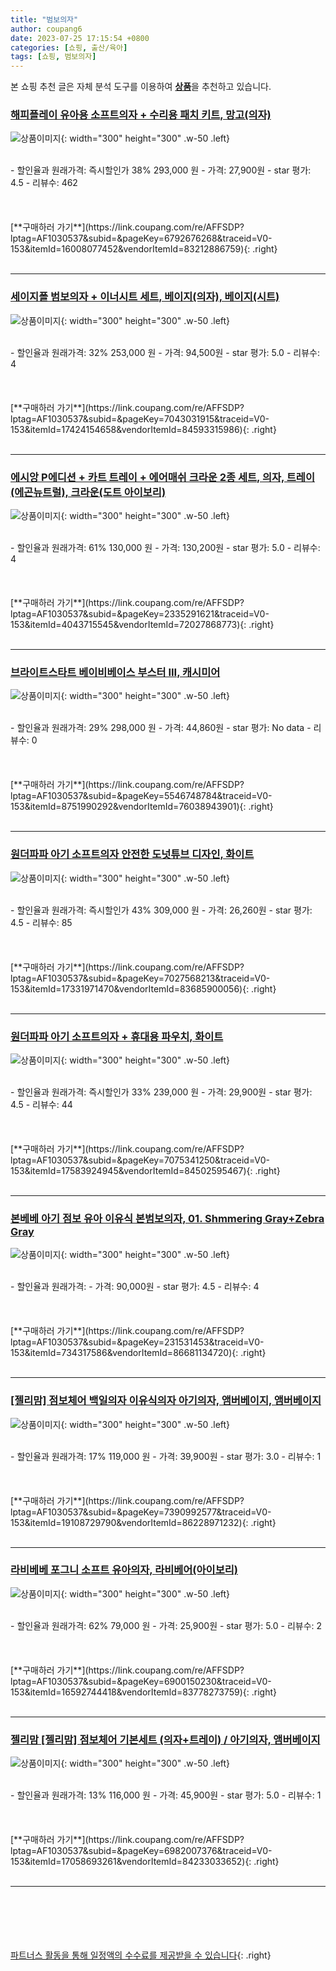 ```yaml
---
title: "범보의자"
author: coupang6
date: 2023-07-25 17:15:54 +0800
categories: [쇼핑, 출산/육아]
tags: [쇼핑, 범보의자]
---
```


본 쇼핑 추천 글은 자체 분석 도구를 이용하여 [**상품**](https://link.coupang.com/a/bao1ui)을 추천하고 있습니다.

### [해피플레이 유아용 소프트의자 + 수리용 패치 키트, 망고(의자)](https://link.coupang.com/re/AFFSDP?lptag=AF1030537&subid=&pageKey=6792676268&traceid=V0-153&itemId=16008077452&vendorItemId=83212886759)

![상품이미지](https://thumbnail10.coupangcdn.com/thumbnails/remote/230x230ex/image/retail/images/7888233527251412-b1587c56-9169-4497-8580-74e3df5e495b.jpg){: width="300" height="300" .w-50 .left}


<br>
- 할인율과 원래가격: 즉시할인가 38%  293,000   원
- 가격: 27,900원
- star 평가: 4.5
- 리뷰수: 462
<br>
<br>
<br>
<br>
[**구매하러 가기**](https://link.coupang.com/re/AFFSDP?lptag=AF1030537&subid=&pageKey=6792676268&traceid=V0-153&itemId=16008077452&vendorItemId=83212886759){: .right}
<br>
<br>

---

### [세이지폴 범보의자 + 이너시트 세트, 베이지(의자), 베이지(시트)](https://link.coupang.com/re/AFFSDP?lptag=AF1030537&subid=&pageKey=7043031915&traceid=V0-153&itemId=17424154658&vendorItemId=84593315986)

![상품이미지](https://thumbnail8.coupangcdn.com/thumbnails/remote/230x230ex/image/rs_quotation_api/tiwlt1ql/a7caabe065ad4397a40a5c935d94aef7.jpg){: width="300" height="300" .w-50 .left}


<br>
- 할인율과 원래가격: 32%  253,000   원
- 가격: 94,500원
- star 평가: 5.0
- 리뷰수: 4
<br>
<br>
<br>
<br>
[**구매하러 가기**](https://link.coupang.com/re/AFFSDP?lptag=AF1030537&subid=&pageKey=7043031915&traceid=V0-153&itemId=17424154658&vendorItemId=84593315986){: .right}
<br>
<br>

---

### [에시앙 P에디션 + 카트 트레이 + 에어매쉬 크라운 2종 세트, 의자, 트레이(에곤뉴트럴), 크라운(도트 아이보리)](https://link.coupang.com/re/AFFSDP?lptag=AF1030537&subid=&pageKey=2335291621&traceid=V0-153&itemId=4043715545&vendorItemId=72027868773)

![상품이미지](https://thumbnail10.coupangcdn.com/thumbnails/remote/230x230ex/image/rs_quotation_api/070d/ae8c9fd04df3230c0b056d323884d76e3c511f477b2b00dd10a0b27ff270.jpg){: width="300" height="300" .w-50 .left}


<br>
- 할인율과 원래가격: 61%  130,000   원
- 가격: 130,200원
- star 평가: 5.0
- 리뷰수: 4
<br>
<br>
<br>
<br>
[**구매하러 가기**](https://link.coupang.com/re/AFFSDP?lptag=AF1030537&subid=&pageKey=2335291621&traceid=V0-153&itemId=4043715545&vendorItemId=72027868773){: .right}
<br>
<br>

---

### [브라이트스타트 베이비베이스 부스터 III, 캐시미어](https://link.coupang.com/re/AFFSDP?lptag=AF1030537&subid=&pageKey=5546748784&traceid=V0-153&itemId=8751990292&vendorItemId=76038943901)

![상품이미지](https://thumbnail6.coupangcdn.com/thumbnails/remote/230x230ex/image/retail/images/819002288883985-7194d8da-608e-4e1b-810e-4c38e1b4c9f0.jpg){: width="300" height="300" .w-50 .left}


<br>
- 할인율과 원래가격: 29%  298,000   원
- 가격: 44,860원
- star 평가: No data
- 리뷰수: 0
<br>
<br>
<br>
<br>
[**구매하러 가기**](https://link.coupang.com/re/AFFSDP?lptag=AF1030537&subid=&pageKey=5546748784&traceid=V0-153&itemId=8751990292&vendorItemId=76038943901){: .right}
<br>
<br>

---

### [원더파파 아기 소프트의자 안전한 도넛튜브 디자인, 화이트](https://link.coupang.com/re/AFFSDP?lptag=AF1030537&subid=&pageKey=7027568213&traceid=V0-153&itemId=17331971470&vendorItemId=83685900056)

![상품이미지](https://thumbnail7.coupangcdn.com/thumbnails/remote/230x230ex/image/retail/images/5131150273902163-2ee614a9-2a55-4343-ac6b-25d712d458fa.jpg){: width="300" height="300" .w-50 .left}


<br>
- 할인율과 원래가격: 즉시할인가 43%  309,000   원
- 가격: 26,260원
- star 평가: 4.5
- 리뷰수: 85
<br>
<br>
<br>
<br>
[**구매하러 가기**](https://link.coupang.com/re/AFFSDP?lptag=AF1030537&subid=&pageKey=7027568213&traceid=V0-153&itemId=17331971470&vendorItemId=83685900056){: .right}
<br>
<br>

---

### [원더파파 아기 소프트의자 + 휴대용 파우치, 화이트](https://link.coupang.com/re/AFFSDP?lptag=AF1030537&subid=&pageKey=7075341250&traceid=V0-153&itemId=17583924945&vendorItemId=84502595467)

![상품이미지](https://thumbnail7.coupangcdn.com/thumbnails/remote/230x230ex/image/retail/images/2975969283431250-36270e81-554c-4430-bbbe-64bba2ebd4ce.jpg){: width="300" height="300" .w-50 .left}


<br>
- 할인율과 원래가격: 즉시할인가 33%  239,000   원
- 가격: 29,900원
- star 평가: 4.5
- 리뷰수: 44
<br>
<br>
<br>
<br>
[**구매하러 가기**](https://link.coupang.com/re/AFFSDP?lptag=AF1030537&subid=&pageKey=7075341250&traceid=V0-153&itemId=17583924945&vendorItemId=84502595467){: .right}
<br>
<br>

---

### [본베베 아기 점보 유아 이유식 본범보의자, 01. Shmmering Gray+Zebra Gray](https://link.coupang.com/re/AFFSDP?lptag=AF1030537&subid=&pageKey=231531453&traceid=V0-153&itemId=734317586&vendorItemId=86681134720)

![상품이미지](https://thumbnail10.coupangcdn.com/thumbnails/remote/230x230ex/image/vendor_inventory/a0e0/d109907dcceb17fef48ac52143fb11ab931057088adba55c9180a5f3ca51.jpg){: width="300" height="300" .w-50 .left}


<br>
- 할인율과 원래가격: 
- 가격: 90,000원
- star 평가: 4.5
- 리뷰수: 4
<br>
<br>
<br>
<br>
[**구매하러 가기**](https://link.coupang.com/re/AFFSDP?lptag=AF1030537&subid=&pageKey=231531453&traceid=V0-153&itemId=734317586&vendorItemId=86681134720){: .right}
<br>
<br>

---

### [[젤리맘] 점보체어 백일의자 이유식의자 아기의자, 앰버베이지, 앰버베이지](https://link.coupang.com/re/AFFSDP?lptag=AF1030537&subid=&pageKey=7390992577&traceid=V0-153&itemId=19108729790&vendorItemId=86228971232)

![상품이미지](https://thumbnail8.coupangcdn.com/thumbnails/remote/230x230ex/image/vendor_inventory/444f/1bcc0bbe0912585e4faa3aa6f243f839dd663d9c0a836311b24a04b89581.jpg){: width="300" height="300" .w-50 .left}


<br>
- 할인율과 원래가격: 17%  119,000   원
- 가격: 39,900원
- star 평가: 3.0
- 리뷰수: 1
<br>
<br>
<br>
<br>
[**구매하러 가기**](https://link.coupang.com/re/AFFSDP?lptag=AF1030537&subid=&pageKey=7390992577&traceid=V0-153&itemId=19108729790&vendorItemId=86228971232){: .right}
<br>
<br>

---

### [라비베베 포그니 소프트 유아의자, 라비베어(아이보리)](https://link.coupang.com/re/AFFSDP?lptag=AF1030537&subid=&pageKey=6900150230&traceid=V0-153&itemId=16592744418&vendorItemId=83778273759)

![상품이미지](https://thumbnail8.coupangcdn.com/thumbnails/remote/230x230ex/image/retail/images/4778015947309769-1007a66d-85cb-42b4-8bf7-477076d3a8b2.jpg){: width="300" height="300" .w-50 .left}


<br>
- 할인율과 원래가격: 62%  79,000   원
- 가격: 25,900원
- star 평가: 5.0
- 리뷰수: 2
<br>
<br>
<br>
<br>
[**구매하러 가기**](https://link.coupang.com/re/AFFSDP?lptag=AF1030537&subid=&pageKey=6900150230&traceid=V0-153&itemId=16592744418&vendorItemId=83778273759){: .right}
<br>
<br>

---

### [젤리맘 [젤리맘] 점보체어 기본세트 (의자+트레이) / 아기의자, 앰버베이지](https://link.coupang.com/re/AFFSDP?lptag=AF1030537&subid=&pageKey=6982007376&traceid=V0-153&itemId=17058693261&vendorItemId=84233033652)

![상품이미지](https://thumbnail6.coupangcdn.com/thumbnails/remote/230x230ex/image/vendor_inventory/41af/6923386e19853536e29dc71252318f8f94fadafd945efb10861f093c0303.jpg){: width="300" height="300" .w-50 .left}


<br>
- 할인율과 원래가격: 13%  116,000   원
- 가격: 45,900원
- star 평가: 5.0
- 리뷰수: 1
<br>
<br>
<br>
<br>
[**구매하러 가기**](https://link.coupang.com/re/AFFSDP?lptag=AF1030537&subid=&pageKey=6982007376&traceid=V0-153&itemId=17058693261&vendorItemId=84233033652){: .right}
<br>
<br>

---
<br><br><br><br><br> [파트너스 활동을 통해 일정액의 수수료를 제공받을 수 있습니다](https://link.coupang.com/a/bao1ui){: .right}